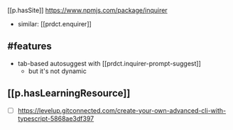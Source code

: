
[[p.hasSite]] https://www.npmjs.com/package/inquirer
- similar: [[prdct.enquirer]]

## #features

- tab-based autosuggest with [[prdct.inquirer-prompt-suggest]]
  - but it's not dynamic

## [[p.hasLearningResource]]

- [ ] https://levelup.gitconnected.com/create-your-own-advanced-cli-with-typescript-5868ae3df397